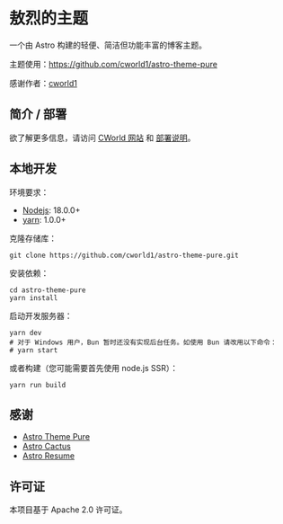 # 敖烈的主题

一个由 Astro 构建的轻便、简洁但功能丰富的博客主题。

主题使用：https://github.com/cworld1/astro-theme-pure

感谢作者：[cworld1](https://github.com/cworld1)

## 简介 / 部署

欲了解更多信息，请访问 [CWorld 网站](https://cworld0.com/blog/theme-resume) 和 [部署说明](https://astro-theme-pure.vercel.app/blog/customize-zh)。

## 本地开发

环境要求：

- [Nodejs](https://nodejs.org/): 18.0.0+
- [yarn](https://classic.yarnpkg.com/): 1.0.0+

克隆存储库：

```shell
git clone https://github.com/cworld1/astro-theme-pure.git
```

安装依赖：

```shell
cd astro-theme-pure
yarn install
```

启动开发服务器：

```shell
yarn dev
# 对于 Windows 用户，Bun 暂时还没有实现后台任务。如使用 Bun 请改用以下命令：
# yarn start
```

或者构建（您可能需要首先使用 node.js SSR）：

```shell
yarn run build
```

## 感谢
- [Astro Theme Pure](https://github.com/cworld1/astro-theme-pure)
- [Astro Cactus](https://github.com/chrismwilliams/astro-theme-cactus)
- [Astro Resume](https://github.com/srleom/astro-theme-resume)

## 许可证

本项目基于 Apache 2.0 许可证。
